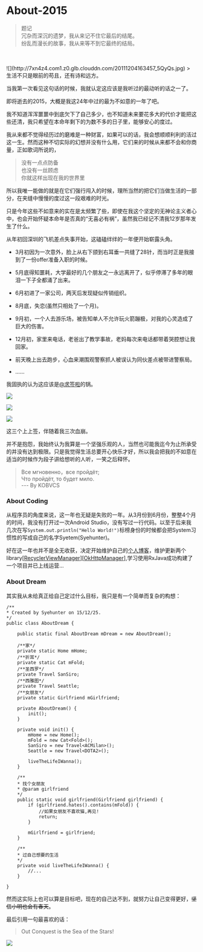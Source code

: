 # About-2015

> 题记<br/>
> 冗杂而深沉的遗梦，我从来记不住它最后的结尾。<br/>
> 纷乱而漫长的故事，我从来等不到它最终的结局。

<br/>
<br/>
![](http://7xn4z4.com1.z0.glb.clouddn.com/20111204163457_5QyQs.jpg)
> 生活不只是眼前的苟且，还有诗和远方。

当我第一次看见这句话的时候，我就认定这应该是我听过的最动听的话之一了。

即将逝去的2015，大概是我这24年中过的最为不如意的一年了吧。

我不知道浑浑噩噩中到底欠下了自己多少，也不知道未来要花多大的代价才能把这些还清，我只希望在本命年剩下的为数不多的日子里，能够安心的度过。

我从来都不觉得经历过的磨难是一种财富，如果可以的话，我会想顺顺利利的活过这一生。然而这种不切实际的幻想并没有什么用，它们来的时候从来都不会和你商量，正如歌词所说的，
> 没有一点点防备<br/>
> 也没有一丝顾虑<br/>
> 你就这样出现在我的世界里

所以我唯一能做的就是在它们强行闯入的时候，理所当然的把它们当做生活的一部分，在夹缝中慢慢的度过这一段艰难的时光。

只是今年这些不如意来的实在是太频繁了些，即使在我这个坚定的无神论主义者心中，也会开始怀疑本命年是否真的“无喜必有祸”，虽然我已经记不清我12岁那年发生了什么。

从年初回深圳的飞机差点失事开始，这磕磕绊绊的一年便开始崭露头角。

* 3月初因为一次意外，脸上从右下颌到右耳垂一共缝了28针，而当时正是我接到了一份offer准备入职的时候。


* 5月底得知噩耗，大学最好的几个朋友之一永远离开了，似乎停滞了多年的眼泪一下子全都涌了出来。

* 6月初进了一家公司，两天后发现疑似传销组织。
* 8月底，失恋(虽然只相处了一个月)。

* 9月初，一个人去游乐场，被告知单人不允许玩火箭蹦极，对我的心灵造成了巨大的伤害。

* 12月初，家里来电话，老爸出了教学事故，老妈每次来电话都带着哭腔想让我回家。

* 前天晚上出去跑步，心血来潮围观警察抓人被误认为同伙差点被带进警察局。

* ……

我固执的认为这应该是[@求签啦](http://weibo.com/qiuqianla?is_all=1)的锅。

![](http://7xn4z4.com1.z0.glb.clouddn.com/QQ20151225-0%402x.png)

![](http://7xn4z4.com1.z0.glb.clouddn.com/QQ20151225-1%402x.png)

![](http://7xn4z4.com1.z0.glb.clouddn.com/QQ20151225-2%402x.png)

这三个上上签，伴随着我三次血崩。

并不是抱怨，我始终认为我算是一个坚强乐观的人，当然也可能我迄今为止所承受的并没有达到极限。只是我觉得生活总要开心快乐才好，所以我会把我的不如意在适当的时候作为段子讲给想听的人听，一笑之后释怀。

> Все мгновенно，все пройдёт;<br/>
> Что пройдёт, то будет мило.<br/>
> --- By KOBVCS



### About Coding

从程序员的角度来说，这一年也无疑是失败的一年。从3月份到6月份，整整4个月的时间，我没有打开过一次Android Studio，没有写过一行代码。以至于后来我几次在写`System.out.println("Hello World!")`标榜身份的时候都会把System习惯性的写成自己的名字Syetem(Syehunter)。

好在这一年也并不是全无收获，决定开始维护自己的[个人博客](http://z.sye.space)，维护更新两个library[[RecyclerViewManager](https://github.com/Syehunter/RecyclerViewManager)][[OkHttpManager](https://github.com/Syehunter/OkHttpManager)],学习使用RxJava成功构建了一个项目并已上线运营…



### About Dream
其实我从未给真正给自己定过什么目标，我只是有一个简单而复杂的构想：

	/**
 	* Created by Syehunter on 15/12/25.
 	*/
	public class AboutDream {

    	public static final AboutDream mDream = new AboutDream();

    	/**家*/
    	private static Home mHome;
    	/**折耳*/
    	private static Cat mFold;
    	/**圣西罗*/
    	private Travel SanSiro;
    	/**西雅图*/
    	private Travel Seattle;
    	/**女朋友*/
    	private static Girlfriend mGirlfriend;

    	private AboutDream() {
       		init();
    	}

    	private void init() {
        	mHome = new Home();
        	mFold = new Cat<Fold>();
        	SanSiro = new Travel<ACMilan>();
        	Seattle = new Travel<DOTA2>();

        	liveTheLifeIWanna();
    	}

    	/**
     	* 找个女朋友
     	* @param girlfriend
     	*/
    	public static void girlfriend(Girlfriend girlfriend) {
        	if (girlfriend.hates().contains(mFold)) {
            	//如果女朋友不喜欢猫,再见!
            	return;
        	}

        	mGirlfriend = girlfriend;
    	}

    	/**
     	* 过自己想要的生活
     	*/
    	private void liveTheLifeIWanna() {
        	//...
    	}
    	
	}
	
然而这实际上也可以算是目标吧，现在的自己达不到，就努力让自己变得更好，~~坚信小明也会有春天~~。

最后引用一句最喜欢的话：

> Out Conquest is the Sea of the Stars!

![](http://7xn4z4.com1.z0.glb.clouddn.com/%E6%98%9F%E8%BE%B0%E5%A4%A7%E6%B5%B7.jpg)
